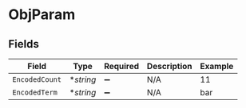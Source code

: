 # ObjParam


## Fields

| Field              | Type               | Required           | Description        | Example            |
| ------------------ | ------------------ | ------------------ | ------------------ | ------------------ |
| `EncodedCount`     | **string*          | :heavy_minus_sign: | N/A                | 11                 |
| `EncodedTerm`      | **string*          | :heavy_minus_sign: | N/A                | bar                |